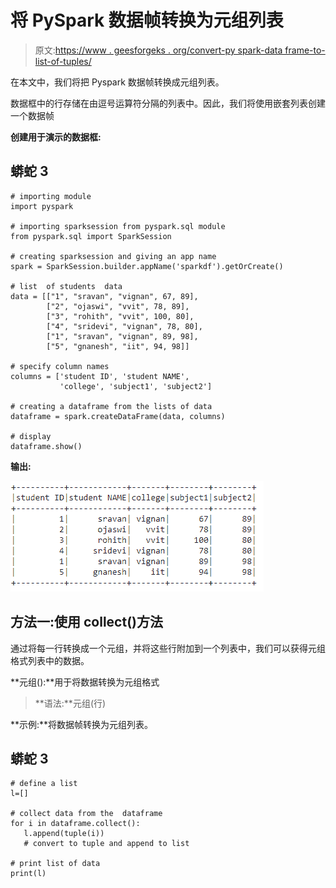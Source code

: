 # 将 PySpark 数据帧转换为元组列表

> 原文:[https://www . geesforgeks . org/convert-py spark-data frame-to-list-of-tuples/](https://www.geeksforgeeks.org/convert-pyspark-dataframe-to-list-of-tuples/)

在本文中，我们将把 Pyspark 数据帧转换成元组列表。

数据框中的行存储在由逗号运算符分隔的列表中。因此，我们将使用嵌套列表创建一个数据帧

**创建用于演示的数据框:**

## 蟒蛇 3

```
# importing module
import pyspark

# importing sparksession from pyspark.sql module
from pyspark.sql import SparkSession

# creating sparksession and giving an app name
spark = SparkSession.builder.appName('sparkdf').getOrCreate()

# list  of students  data
data = [["1", "sravan", "vignan", 67, 89],
        ["2", "ojaswi", "vvit", 78, 89],
        ["3", "rohith", "vvit", 100, 80],
        ["4", "sridevi", "vignan", 78, 80],
        ["1", "sravan", "vignan", 89, 98],
        ["5", "gnanesh", "iit", 94, 98]]

# specify column names
columns = ['student ID', 'student NAME',
           'college', 'subject1', 'subject2']

# creating a dataframe from the lists of data
dataframe = spark.createDataFrame(data, columns)

# display
dataframe.show()
```

**输出:**

![](img/7edb92e52e00968ecb8be51979307554.png)

## **方法一:使用 collect()方法**

通过将每一行转换成一个元组，并将这些行附加到一个列表中，我们可以获得元组格式列表中的数据。

**元组():**用于将数据转换为元组格式

> **语法:**元组(行)

**示例:**将数据帧转换为元组列表。

## 蟒蛇 3

```
# define a list
l=[]

# collect data from the  dataframe
for i in dataframe.collect():
   l.append(tuple(i))
   # convert to tuple and append to list

# print list of data
print(l)
```